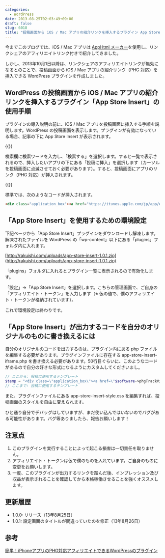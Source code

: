 ```yaml
---
categories:
  - WordPress
date: 2013-08-25T02:03:49+09:00
draft: false
slug: 6018
title: "投稿画面から iOS / Mac アプリの紹介リンクを挿入するプラグイン App Store Insert を作りました（PHG 対応）"
---
```


今までこのブログでは、iOS / Mac アプリは [AppHtml メーカー](http://dl.dropboxusercontent.com/u/2271551/javascript/apphtmlmk.html)を使用し、リンクシェアのアフィリエイトリンク付きで紹介してきました。

しかし、2013年10月1日以降は、リンクシェアのアフィリエイトリンクが無効になるとのことで、投稿画面から iOS / Mac アプリの紹介リンク（PHG 対応）を挿入できる WordPress プラグインを作成しました。

## WordPress の投稿画面から iOS / Mac アプリの紹介リンクを挿入するプラグイン「App Store Insert」の使用手順

プラグインの導入説明の前に、iOS / Mac アプリを投稿画面に挿入する手順を説明します。WordPress の投稿画面を表示します。プラグインが有効になっている場合、記事の下に App Store Insert が表示されます。

{{<img alt="" src="/images/2013/08/app-store-insert-1.png">}}

検索欄に検索ワードを入力し、「検索する」を選択します。すると一覧で表示されるので、挿入したいアプリの下にある「投稿に挿入」を選択します（カーソルを投稿画面に点滅させておく必要があります）。すると、投稿画面にアプリのリンク（PHG 対応）が挿入されます。

{{<img alt="" src="/images/2013/08/app-store-insert-2.png">}}

標準では、次のようなコードが挿入されます。

```html
<div class="application_box"><a href="https://itunes.apple.com/jp/app/ofurain-you-bian-fan-hao-jian/id578073498?mt=8&uo=4&at=11l3RT" target="itunes_store"><img src="http://a1032.phobos.apple.com/us/r1000/108/Purple/v4/d7/86/6a/d7866a7e-2706-c78c-2aec-e5ac2c36c457/mzl.ioreumsv.100x100-75.png"></a><a href="https://itunes.apple.com/jp/app/ofurain-you-bian-fan-hao-jian/id578073498?mt=8&uo=4&at=11l3RT" target="itunes_store"><strong>オフライン郵便番号検索の決定版！ -  郵便番号検索くん</strong></a><br>カテゴリ: 辞書／辞典／その他<br />現在の価格: 無料</div>
```

## 「App Store Insert」を使用するための環境設定

下記ページから「App Store Insert」プラグインをダウンロードし解凍します。解凍されたファイルを WordPress の「wp-content」以下にある「plugins」フォルダ内に入れます。

[http://rakuishi.com/uploads/app-store-insert-1.0.1.zip](http://rakuishi.com/uploads/app-store-insert-1.0.1.zip)

「plugins」フォルダに入れるとプラグイン一覧に表示されるので有効化します。

「設定」→「App Store Insert」を選択します。こちらの管理画面で、ご自身の「アフィリエイト・トークン」を入力します（※ 仮の値で、僕のアフィリエイト・トークンが格納されています）。

これで環境設定は終わりです。

## 「App Store Insert」が出力するコードを自分のオリジナルのものに書き換えるには

自分のオリジナルのコードを出力するのは、プラグイン内にある php ファイルを編集する必要があります。プラグインファイルに存在する app-store-insert-iframe.php を書き換える必要があります。50行目ぐらいに、このようなコードがあるので自分の好きな形式になるようにカスタムしてくださいまし。

```php
// ここから: 投稿に使用するテンプレート
$temp = "<div class=\"application_box\"><a href=\"$software->phgTrackViewUrl\" target=\"itunes_store\"><img src=\"$software->artworkUrl\"></a><a href=\"$software->phgTrackViewUrl\" target=\"itunes_store\"><strong>$software->trackName</strong></a><br>カテゴリ: $software->genre<br />現在の価格: $software->price</div>";
// ここまで: 投稿に使用するテンプレート
```

また、プラグインファイルにある app-store-insert-style.css を編集すれば、投稿画面のスタイルを自由に変えられます。

ひと通り自分でデバッグはしていますが、まだ使い込んではいないのでバグがある可能性があります。バグ等ありましたら、報告お願いします！

## 注意点

1. このプラグインを実行することによって起こる損害は一切責任を取りません。
1. アフィリエイト・トークンは仮で僕のものを入れています。ご自身のものに変更をお願いします。
1. 一度、このプラグインが出力するリンクを踏んだ後、インプレッション及び収益が表示されることを確認してから本格稼働させることを強くオススメします。

## 更新履歴

* 1.0.0: リリース（13年8月25日）
* 1.0.1: 設定画面のタイトルが間違っていたのを修正（13年8月26日）

## 参考

[簡単！iPhoneアプリのPHG対応アフィリエイトできるWordPressのプラグイン](http://rentalhomepage.com/phg/)
